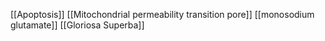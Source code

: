 [[Apoptosis]]
[[Mitochondrial permeability transition pore]]
[[monosodium glutamate]]
[[Gloriosa Superba]]
